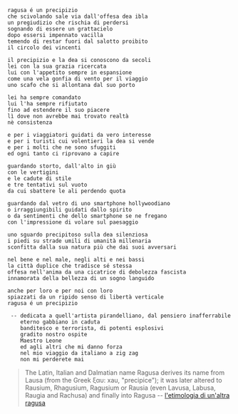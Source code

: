 ```
ragusa é un precipizio
che scivolando sale via dall'offesa dea ibla
un pregiudizio che rischia di perdersi
sognando di essere un grattacielo
dopo essersi impennato vacilla
temendo di restar fuori dal salotto proibito
il circolo dei vincenti

il precipizio e la dea si conoscono da secoli
lei con la sua grazia ricercata
lui con l'appetito sempre in espansione
come una vela gonfia di vento per il viaggio
uno scafo che si allontana dal suo porto

lei ha sempre comandato
lui l'ha sempre rifiutato
fino ad estendere il suo piacere
lì dove non avrebbe mai trovato realtà
nè consistenza

e per i viaggiatori guidati da vero interesse
e per i turisti cui volentieri la dea si vende
e per i molti che ne sono sfuggiti
ed ogni tanto ci riprovano a capire

guardando storto, dall'alto in giù
con le vertigini
e le cadute di stile
e tre tentativi sul vuoto
da cui sbattere le ali perdendo quota

guardando dal vetro di uno smartphone hollywoodiano
o irraggiungibili guidati dallo spirito
o da sentimenti che dello smartphone se ne fregano
con l'impressione di volare sul paesaggio

uno sguardo precipitoso sulla dea silenziosa
i piedi su strade umili di umanità millenaria
sconfitta dalla sua natura più che dai suoi avversari

nel bene e nel male, negli alti e nei bassi
la città duplice che tradisce sé stessa
offesa nell'anima da una cicatrice di debolezza fascista
innamorata della bellezza di un sogno languido

anche per loro e per noi con loro
spiazzati da un ripido senso di libertà verticale
ragusa é un precipizio

 -- dedicata a quell'artista pirandelliano, dal pensiero inafferrabile
    eterno gabbiano in caduta
    banditesco e terrorista, di potenti esplosivi
    gradito nostro ospite
    Maestro Leone
    ed agli altri che mi danno forza
    nel mio viaggio da italiano a zig zag
    non mi perderete mai
```

> The Latin, Italian and Dalmatian name Ragusa derives its name from Lausa (from the Greek ξαυ: xau, "precipice"); it was later altered to Rausium, Rhagusium, Ragusium or Rausia (even Lavusa, Labusa, Raugia and Rachusa) and finally into Ragusa -- [l'etimologia di un'altra ragusa](https://en.wikipedia.org/wiki/Republic_of_Ragusa#Names)
